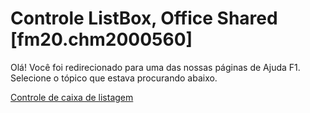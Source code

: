 
# Controle ListBox, Office Shared [fm20.chm2000560]

Olá! Você foi redirecionado para uma das nossas páginas de Ajuda F1. Selecione o tópico que estava procurando abaixo.

[Controle de caixa de listagem](http://msdn.microsoft.com/library/23869c09-8a5a-b31a-83f8-945b2848a7a1%28Office.15%29.aspx)
